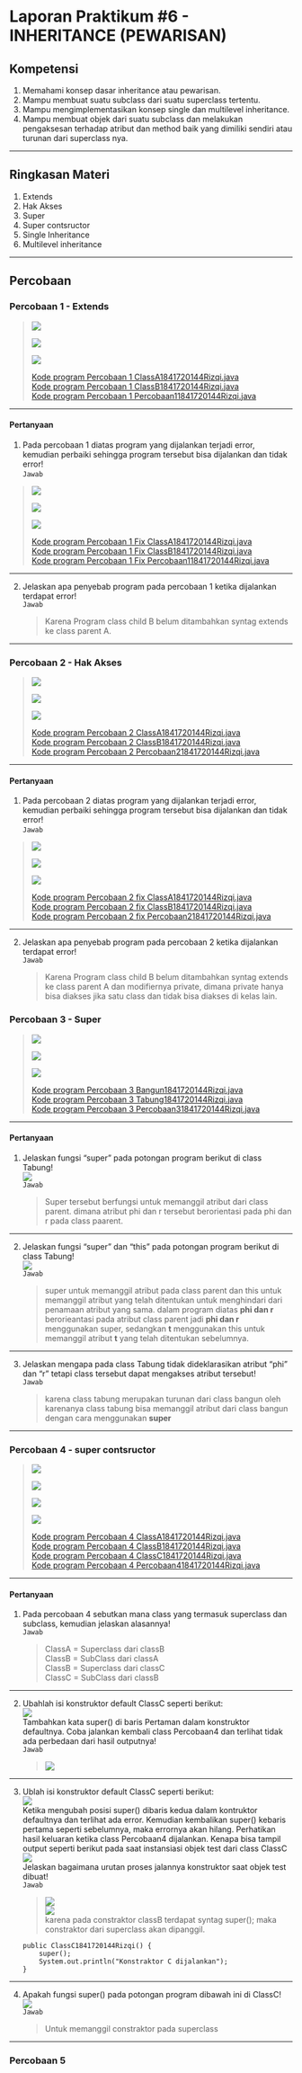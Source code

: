 # Laporan Praktikum #6 - INHERITANCE (PEWARISAN)

## Kompetensi

1. Memahami konsep dasar inheritance atau pewarisan.
2. Mampu membuat suatu subclass dari suatu superclass tertentu.
3. Mampu mengimplementasikan konsep single dan multilevel inheritance.
4. Mampu membuat objek dari suatu subclass dan melakukan pengaksesan terhadap atribut dan method baik yang dimiliki sendiri atau turunan dari superclass nya.

***
## Ringkasan Materi
1. Extends
2. Hak Akses
3. Super
4. Super contsructor
5. Single Inheritance
6. Multilevel inheritance
***
## Percobaan
### Percobaan 1 - Extends
>![](img/Percobaan1/1.PNG)  
>
>![](img/Percobaan1/2.PNG)
>
>![](img/Percobaan1/3.PNG)
>
>[Kode program Percobaan 1 ClassA1841720144Rizqi.java](../../src/6_Inheritance/Percobaan1/ClassA1841720144Rizqi.java)  
>[Kode program Percobaan 1 ClassB1841720144Rizqi.java](../../src/6_Inheritance/Percobaan1/ClassB1841720144Rizqi.java)  
>[Kode program Percobaan 1 Percobaan11841720144Rizqi.java](../../src/6_Inheritance/Percobaan1/Percobaan11841720144Rizqi.java)  
***

#### Pertanyaan 
1.	Pada percobaan 1 diatas program yang dijalankan terjadi error, kemudian perbaiki sehingga program tersebut bisa dijalankan dan tidak error!  
`Jawab`  
>![](img/Percobaan1/Pertanyaan/1.PNG)  
>
>![](img/Percobaan1/Pertanyaan/2.PNG)
>
>![](img/Percobaan1/Pertanyaan/3.PNG)
>
>[Kode program Percobaan 1 Fix ClassA1841720144Rizqi.java](../../src/6_Inheritance/Percobaan1/fixed/ClassA1841720144Rizqi.java)   
>[Kode program Percobaan 1 Fix ClassB1841720144Rizqi.java](../../src/6_Inheritance/Percobaan1/fixed/ClassB1841720144Rizqi.java)   
>[Kode program Percobaan 1 Fix Percobaan11841720144Rizqi.java](../../src/6_Inheritance/Percobaan1/fixed/Percobaan11841720144Rizqi.java)   
***

2.	Jelaskan apa penyebab program pada percobaan 1 ketika dijalankan terdapat error!  
`Jawab`  
    >Karena Program class child B belum ditambahkan syntag extends ke class parent A.

***
### Percobaan 2 - Hak Akses

>![](img/Percobaan2/1.PNG)  
>
>![](img/Percobaan2/2.PNG)
>
>![](img/Percobaan2/3.PNG)
>
>[Kode program Percobaan 2 ClassA1841720144Rizqi.java](../../src/6_Inheritance/Percobaan2/ClassA1841720144Rizqi.java)  
>[Kode program Percobaan 2 ClassB1841720144Rizqi.java](../../src/6_Inheritance/Percobaan2/ClassB1841720144Rizqi.java)  
>[Kode program Percobaan 2 Percobaan21841720144Rizqi.java](../../src/6_Inheritance/Percobaan2/Percobaan21841720144Rizqi.java)
***  
#### Pertanyaan 
1.	Pada percobaan 2 diatas program yang dijalankan terjadi error, kemudian perbaiki sehingga program tersebut bisa dijalankan dan tidak error!   
`Jawab`  
>![](img/Percobaan2/Pertanyaan/1.PNG)  
>
>![](img/Percobaan2/Pertanyaan/2.PNG)
>
>![](img/Percobaan2/Pertanyaan/3.PNG)
>
>[Kode program Percobaan 2 fix ClassA1841720144Rizqi.java](../../src/6_Inheritance/Percobaan2/fixed/ClassA1841720144Rizqi.java)  
>[Kode program Percobaan 2 fix ClassB1841720144Rizqi.java](../../src/6_Inheritance/Percobaan2/fixed/ClassB1841720144Rizqi.java)  
>[Kode program Percobaan 2 fix Percobaan21841720144Rizqi.java](../../src/6_Inheritance/Percobaan2/fixed/Percobaan21841720144Rizqi.java) 
***
2.	Jelaskan apa penyebab program pada percobaan 2 ketika dijalankan terdapat error!  
`Jawab`  
    >Karena Program class child B belum ditambahkan syntag extends ke class parent A dan modifiernya private, dimana private hanya bisa diakses jika satu class dan tidak bisa diakses di kelas lain.
### Percobaan 3 - Super
>![](img/Percobaan3/1.PNG)  
>
>![](img/Percobaan3/2.PNG)
>
>![](img/Percobaan3/3.PNG)
>
>[Kode program Percobaan 3 Bangun1841720144Rizqi.java](../../src/6_Inheritance/Percobaan3/Bangun1841720144Rizqi.java)  
[Kode program Percobaan 3 Tabung1841720144Rizqi.java](../../src/6_Inheritance/Percobaan3/Tabung1841720144Rizqi.java)  
[Kode program Percobaan 3 Percobaan31841720144Rizqi.java](../../src/6_Inheritance/Percobaan3/Percobaan31841720144Rizqi.java)  
***
#### Pertanyaan 
1. Jelaskan fungsi “super” pada potongan program berikut di class Tabung!    
![](img/Percobaan3/SOAL/1.PNG)  
`Jawab`  
    >Super tersebut berfungsi untuk memanggil atribut dari class parent. dimana atribut phi dan r tersebut berorientasi pada phi dan r pada class paarent.
***    
2. Jelaskan fungsi “super” dan “this” pada potongan program berikut di class Tabung!  
![](img/Percobaan3/SOAL/2.PNG)   
`Jawab`  
    >super untuk memanggil atribut pada class parent dan this untuk memanggil atribut yang telah ditentukan untuk menghindari dari penamaan atribut yang sama.
    dalam program diatas **phi dan r** berorieantasi pada atribut class parent jadi **phi dan r** menggunakan super, sedangkan **t** menggunakan this untuk memanggil atribut **t**  yang telah ditentukan sebelumnya.
***
3.	Jelaskan mengapa pada class Tabung tidak dideklarasikan atribut “phi” dan “r” tetapi class tersebut dapat mengakses atribut tersebut!  
`Jawab`  
    >karena class tabung merupakan turunan dari class bangun oleh karenanya class tabung bisa memanggil atribut dari class bangun dengan cara menggunakan **super**

***

### Percobaan 4 - super contsructor
>![](img/Percobaan4/1.PNG)  
>
>![](img/Percobaan4/2.PNG)
>
>![](img/Percobaan4/3.PNG)
>
>![](img/Percobaan4/4.PNG)
>
>[Kode program Percobaan 4 ClassA1841720144Rizqi.java](../../src/6_Inheritance/Percobaan4/ClassA1841720144Rizqi.java)  
>[Kode program Percobaan 4 ClassB1841720144Rizqi.java](../../src/6_Inheritance/Percobaan4/ClassB1841720144Rizqi.java)  
>[Kode program Percobaan 4 ClassC1841720144Rizqi.java](../../src/6_Inheritance/Percobaan4/ClassC1841720144Rizqi.java)  
>[Kode program Percobaan 4 Percobaan41841720144Rizqi.java](../../src/6_Inheritance/Percobaan4/Percobaan41841720144Rizqi.java)
***  
#### Pertanyaan 
1.	Pada percobaan 4 sebutkan mana class yang termasuk superclass dan subclass, kemudian jelaskan alasannya!  
`Jawab`  
    >ClassA = Superclass dari classB  
    >ClassB = SubClass dari classA  
    >ClassB = Superclass dari classC      
    >ClassC = SubClass dari classB  

***
2.	Ubahlah isi konstruktor default ClassC seperti berikut:  
![](img/Percobaan4/SOAL/1.PNG)  
Tambahkan kata super() di baris Pertaman dalam konstruktor defaultnya. Coba jalankan kembali class Percobaan4 dan terlihat tidak ada perbedaan dari hasil outputnya!    
`Jawab`  
    >![](img/Percobaan4/Pertanyaan/1.PNG)

***
3.	Ublah isi konstruktor default ClassC seperti berikut:  
![](img/Percobaan4/SOAL/2.PNG)  
Ketika mengubah posisi super() dibaris kedua dalam kontruktor defaultnya dan terlihat ada error. Kemudian kembalikan super() kebaris pertama seperti sebelumnya, maka errornya akan hilang.
Perhatikan hasil keluaran ketika class Percobaan4 dijalankan. Kenapa bisa tampil output seperti berikut pada saat instansiasi objek test dari class ClassC
![](img/Percobaan4/SOAL/3.PNG)    
Jelaskan bagaimana urutan proses jalannya konstruktor saat objek test dibuat!  
`Jawab`  
    >![](img/Percobaan4/Pertanyaan/2.PNG)  
    >![](img/Percobaan4/Pertanyaan/1.PNG)  
    >karena pada constraktor classB terdapat syntag super(); maka constraktor dari superclass akan dipanggil.
    ``` 
    public ClassC1841720144Rizqi() {
        super();
        System.out.println("Konstraktor C dijalankan");
    }
    ```
      
    
***
4.	Apakah fungsi super() pada potongan program dibawah ini di ClassC!  
![](img/Percobaan4/SOAL/4.PNG)    
`Jawab`  
    >Untuk memanggil constraktor pada superclass
***
### Percobaan 5